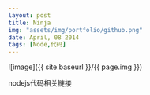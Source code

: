 ```yaml
---
layout: post
title: Ninja
img: "assets/img/portfolio/github.png"
date: April, 08 2014
tags: [Node,代码]
---
```


![image]({{ site.baseurl }}/{{ page.img }})

nodejs代码相关链接
